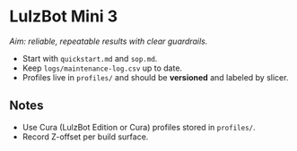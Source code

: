 # LulzBot Mini 3

_Aim: reliable, repeatable results with clear guardrails._

- Start with `quickstart.md` and `sop.md`.
- Keep `logs/maintenance-log.csv` up to date.
- Profiles live in `profiles/` and should be **versioned** and labeled by slicer.

## Notes
- Use Cura (LulzBot Edition or Cura) profiles stored in `profiles/`.
- Record Z-offset per build surface.
